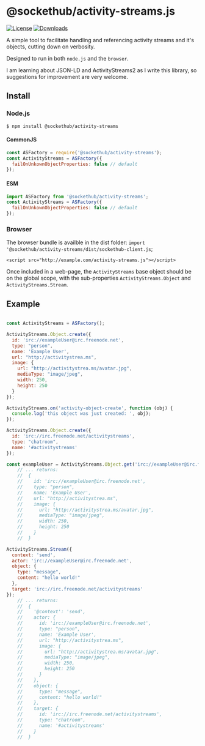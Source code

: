 # @sockethub/activity-streams.js

[![License](https://img.shields.io/npm/l/activity-streams.svg?style=flat)](https://npmjs.org/package/@sockethub/activity-streams)
[![Downloads](http://img.shields.io/npm/dm/activity-streams.svg?style=flat)](https://npmjs.org/package/@sockethub/activity-streams)

A simple tool to facilitate handling and referencing activity streams and it's objects, cutting down on verbosity.

Designed to run in both `node.js` and the `browser`.

I am learning about JSON-LD and ActivityStreams2 as I write this library, so suggestions for improvement are very welcome.

## Install

### Node.js

`$ npm install @sockethub/activity-streams`

#### CommonJS

```javascript
const ASFactory = require('@sockethub/activity-streams');
const ActivityStreams = ASFactory({
  failOnUnkownObjectProperties: false // default
});
```

#### ESM

```javascript
import ASFactory from '@sockethub/activity-streams';
const ActivityStreams = ASFactory({
  failOnUnkownObjectProperties: false // default
});
```

### Browser

The browser bundle is availble in the dist folder:
`import '@sockethub/activity-streams/dist/sockethub-client.js`;

`<script src="http://example.com/activity-streams.js"></script>`

Once included in a web-page, the `ActivityStreams` base object should be on the global scope, with the sub-properties `ActivityStreams.Object` and `ActivityStreams.Stream`.


## Example

```javascript

const ActivityStreams = ASFactory();

ActivityStreams.Object.create({
  id: 'irc://exampleUser@irc.freenode.net',
  type: "person",
  name: 'Example User',
  url: "http://activitystrea.ms",
  image: {
    url: "http://activitystrea.ms/avatar.jpg",
    mediaType: "image/jpeg",
    width: 250,
    height: 250
  }
});

ActivityStreams.on('activity-object-create', function (obj) {
  console.log('this object was just created: ', obj);
});

ActivityStreams.Object.create({
  id: 'irc://irc.freenode.net/activitystreams',
  type: "chatroom",
  name: '#activitystreams'
});

const exampleUser = ActivityStreams.Object.get('irc://exampleUser@irc.freenode.net');
    // ... returns:
    //  {
    //    id: 'irc://exampleUser@irc.freenode.net',
    //    type: "person",
    //    name: 'Example User',
    //    url: "http://activitystrea.ms",
    //    image: {
    //      url: "http://activitystrea.ms/avatar.jpg",
    //      mediaType: "image/jpeg",
    //      width: 250,
    //      height: 250
    //    }
    //  }

ActivityStreams.Stream({
  context: 'send',
  actor: 'irc://exampleUser@irc.freenode.net',
  object: {
    type: "message",
    content: "hello world!"
  },
  target: 'irc://irc.freenode.net/activitystreams'
});
    // ... returns:
    //  {
    //    '@context': 'send',
    //    actor: {
    //      id: 'irc://exampleUser@irc.freenode.net',
    //      type: "person",
    //      name: 'Example User',
    //      url: "http://activitystrea.ms",
    //      image: {
    //        url: "http://activitystrea.ms/avatar.jpg",
    //        mediaType: "image/jpeg",
    //        width: 250,
    //        height: 250
    //      }
    //    },
    //    object: {
    //      type: "message",
    //      content: "hello world!"
    //    },
    //    target: {
    //      id: 'irc://irc.freenode.net/activitystreams',
    //      type: "chatroom",
    //      name: '#activitystreams'
    //    }
    //  }
```
